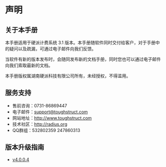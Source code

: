# 声明

## 关于本手册

本手册适用于硬派计费系统 3.1 版本。本手册随软件同时交付给客户，对于手册中的疑问以及疏漏，可通过电子邮件向我们反馈。

当软件有新的版本发布时，会随同发布新的文档手册，同时您也可以通过电子邮件向我们索取最新的文档。

本手册版权属湖南硬派科技有限公司所有，未经授权，不得滥用。

## 服务支持

- 售前咨询：0731-86869447
- 电子邮件：support@toughstruct.com
- 网站地址：http://www.toughstruct.com
- 技术社区：http://radius.org
- QQ群组：532802359 247860313

## 版本升级指南

- [v4.0.0.4](/pages/upgrades/v4004.md)